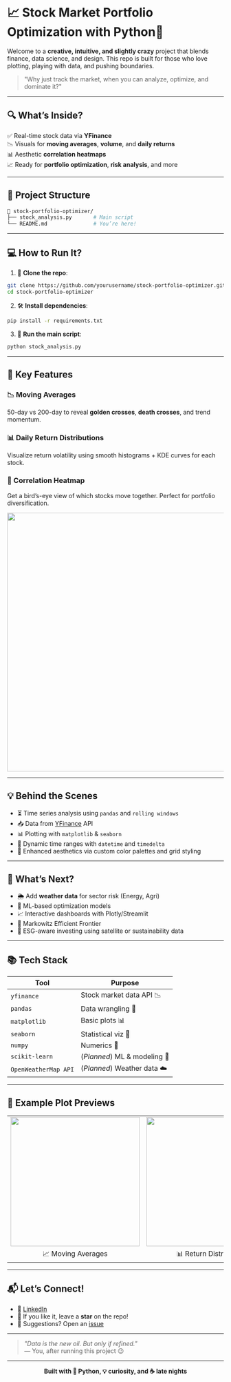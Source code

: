 # 📈 Stock Market Portfolio Optimization with Python💸

Welcome to a **creative, intuitive, and slightly crazy** project that blends finance, data science, and design. This repo is built for those who love plotting, playing with data, and pushing boundaries.

> "Why just track the market, when you can analyze, optimize, and dominate it?"

---

## 🔍 What’s Inside?

✅ Real-time stock data via **YFinance**  
📉 Visuals for **moving averages**, **volume**, and **daily returns**  
📊 Aesthetic **correlation heatmaps**   
📈 Ready for **portfolio optimization**, **risk analysis**, and more  

---

## 📁 Project Structure

```bash
📂 stock-portfolio-optimizer/
├── stock_analysis.py       # Main script
└── README.md               # You’re here!
```

---

## 💻 How to Run It?

1. 🧬 **Clone the repo**:
```bash
git clone https://github.com/yourusername/stock-portfolio-optimizer.git
cd stock-portfolio-optimizer
```

2. 🛠️ **Install dependencies**:
```bash
pip install -r requirements.txt
```

3. 🚀 **Run the main script**:
```bash
python stock_analysis.py
```

---

## 🎯 Key Features

### 📉 Moving Averages

50-day vs 200-day to reveal **golden crosses**, **death crosses**, and trend momentum.

### 📊 Daily Return Distributions

Visualize return volatility using smooth histograms + KDE curves for each stock.

### 🔗 Correlation Heatmap

Get a bird’s-eye view of which stocks move together. Perfect for portfolio diversification.

<p align="center">
  <img src="assets/correlation_matrix_sample.png" width="600" />
</p>

---

## 💡 Behind the Scenes

- ⏳ Time series analysis using `pandas` and `rolling windows`
- 📥 Data from [YFinance](https://pypi.org/project/yfinance/) API
- 📊 Plotting with `matplotlib` & `seaborn`
- 📅 Dynamic time ranges with `datetime` and `timedelta`
- 🎨 Enhanced aesthetics via custom color palettes and grid styling

---

## 🔮 What’s Next?

- 🌦️ Add **weather data** for sector risk (Energy, Agri)
- 🤖 ML-based optimization models
- 📈 Interactive dashboards with Plotly/Streamlit
- 🧮 Markowitz Efficient Frontier
- 🌱 ESG-aware investing using satellite or sustainability data

---

## 📚 Tech Stack

| Tool         | Purpose                  |
|--------------|---------------------------|
| `yfinance`   | Stock market data API 📉  |
| `pandas`     | Data wrangling 🧹         |
| `matplotlib` | Basic plots 📊            |
| `seaborn`    | Statistical viz 🎨        |
| `numpy`      | Numerics 🧠               |
| `scikit-learn` | (*Planned*) ML & modeling 🤖 |
| `OpenWeatherMap API` | (*Planned*) Weather data ☁️ |

---

## 💬 Example Plot Previews

<table>
<tr>
<td><img src="assets/moving_average_sample.png" width="300"/></td>
<td><img src="assets/return_dist_sample.png" width="300"/></td>
</tr>
<tr>
<td align="center">📈 Moving Averages</td>
<td align="center">📊 Return Distribution</td>
</tr>
</table>

---

## 📬 Let’s Connect!

- 🔗 [LinkedIn](https://www.linkedin.com/in/priyanshu-sethi-bitsh/)
- 🌟 If you like it, leave a **star** on the repo!
- 👀 Suggestions? Open an [issue](https://github.com/yourusername/stock-portfolio-optimizer/issues)

---

> _"Data is the new oil. But only if refined."_  
> — You, after running this project 😉

---

<p align="center"><b>Built with 🐍 Python, 💡 curiosity, and ☕ late nights</b></p>
